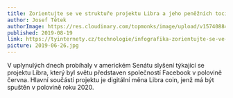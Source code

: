 ```yaml
---
title: Zorientujte se ve struktuře projektu Libra a jeho peněžních tocích
author: Josef Tětek
authorImage: https://res.cloudinary.com/topmonks/image/upload/v1574088474/avatar/josef-tetek.jpg
published: 2019-08-19
link: https://tyinternety.cz/technologie/infografika-zorientujte-se-ve-strukture-projektu-libra-a-jeho-peneznich-tocich/
picture: 2019-06-26.jpg
---
```


V uplynulých dnech probíhaly v americkém Senátu slyšení týkající se projektu Libra, který byl světu představen společností Facebook v polovině června. Hlavní součástí projektu je digitální měna Libra coin, jenž má být spuštěn v polovině roku 2020.
